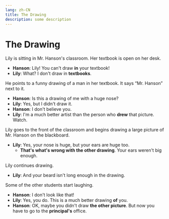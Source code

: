 ```yaml
---
lang: zh-CN
title: The Drawing
description: some description
---
```


# The Drawing

Lily is sitting in Mr. Hanson's classroom. Her textbook is open on her desk.

- **Hanson**: Lily! You can't draw **in** your textbook!
- **Lily**: What? I don't draw in **textbooks**.

He points to a funny drawing of a man in her textbook. It says “Mr. Hanson” next to it.

- **Hanson**: Is this a drawing of me with a huge nose?
- **Lily**: Yes, but I didn't draw it.
- **Hanson**: I don't believe you.
- **Lily**: I'm a much better artist than the person who **drew** that picture. Watch.

Lily goes to the front of the classroom and begins drawing a large picture of Mr. Hanson on the blackboard.

- **Lily**: Yes, your nose is huge, but your ears are huge too.
  - **That's what's wrong with the other drawing**. Your ears weren't big enough.

Lily continues drawing.

- **Lily**: And your beard isn't long enough in the drawing.

Some of the other students start laughing.

- **Hanson**: I don't look like that!
- **Lily**: Yes, you do. This is a much better drawing **of** you.
- **Hanson**: OK, maybe you didn't draw **the other picture**. But now you have to go to the **principal's** office.
